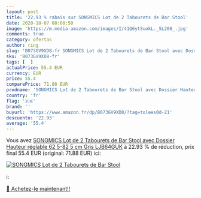 ```yaml
---
layout: post
title: '22.93 % rabais sur SONGMICS Lot de 2 Tabourets de Bar Stool'
date: 2020-10-07 08:08:50
image: 'https://m.media-amazon.com/images/I/41Q6ytSuokL._SL200_.jpg'
comments: true
category: ofertas
author: ring
slug: 'B073GV9XD8-fr SONGMICS Lot de 2 Tabourets de Bar Stool avec Dossier...'
sku: 'B073GV9XD8-fr'
tags: [  ]
actualPrice: 55.4 EUR
currency: EUR
price: 55.4
comparePrice: 71.88 EUR
prodname: 'SONGMICS Lot de 2 Tabourets de Bar Stool avec Dossier Hauteur réglable 62 5-82 5 cm Gris LJB64GUK'
country: 'fr'
flag: '🇫🇷'
brand: ''
buyurl: 'https://www.amazon.fr/dp/B073GV9XD8/?tag=tolees0d-21'
descuento: '22.93'
average: '55.4'
---
```


Vous avez [SONGMICS Lot de 2 Tabourets de Bar Stool avec Dossier Hauteur réglable 62 5-82 5 cm Gris LJB64GUK](https://www.amazon.fr/dp/B073GV9XD8/?tag=tolees0d-21)  à  22.93 % de réduction, prix final  55.4 EUR (original: 71.88 EUR) ici:

[![SONGMICS Lot de 2 Tabourets de Bar Stool](https://m.media-amazon.com/images/I/41Q6ytSuokL._SL200_.jpg)](https://www.amazon.fr/dp/B073GV9XD8/?tag=tolees0d-21)

ℹ️:


[🛒 Achetez-le maintenant!!](https://www.amazon.fr/dp/B073GV9XD8/?tag=tolees0d-21)
